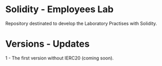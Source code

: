 # Solidity - Employees Lab
Repository destinated to develop the Laboratory Practises with Solidity.

# Versions - Updates
1 - The first version without IERC20 (coming soon).
